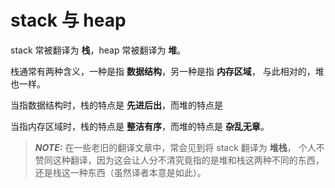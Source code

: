 # stack 与 heap

stack 常被翻译为 **栈**，heap 常被翻译为 **堆**。

栈通常有两种含义，一种是指 **数据结构**，另一种是指 **内存区域**，
与此相对的，堆也一样。

当指数据结构时，栈的特点是 **先进后出**，而堆的特点是

当指内存区域时，栈的特点是 **整洁有序**，而堆的特点是 **杂乱无章**。

> **_NOTE:_** 在一些老旧的翻译文章中，常会见到将 stack 翻译为 **堆栈**，
个人不赞同这种翻译，因为这会让人分不清究竟指的是堆和栈这两种不同的东西，还是栈这一种东西（虽然译者本意是如此）。
